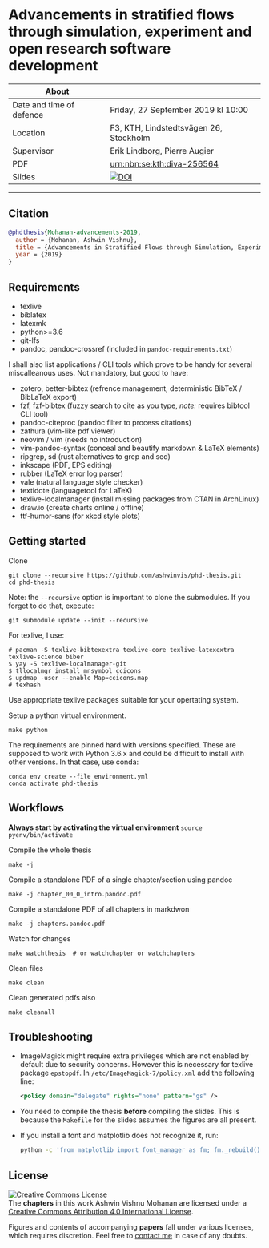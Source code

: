 # Advancements in stratified flows through simulation, experiment and open research software development

| About                    |                                                                                                           |
|--------------------------|-----------------------------------------------------------------------------------------------------------|
| Date and time of defence | Friday, 27 September 2019 kl 10:00                                                                        |
| Location                 | F3, KTH, Lindstedtsvägen 26, Stockholm                                                                    |
| Supervisor               | Erik Lindborg, Pierre Augier                                                                              |
| PDF                      | [urn:nbn:se:kth:diva-256564](http://urn.kb.se/resolve?urn=urn%3Anbn%3Ase%3Akth%3Adiva-256564)             |
| Slides                   | [![DOI](https://zenodo.org/badge/DOI/10.5281/zenodo.4255857.svg)](https://doi.org/10.5281/zenodo.4255857) |
---

## Citation

```bibtex
@phdthesis{Mohanan-advancements-2019,
  author = {Mohanan, Ashwin Vishnu},
  title = {Advancements in Stratified Flows through Simulation, Experiment and Open Research Software Development},
  year = {2019}
}
```

## Requirements

* texlive
* biblatex
* latexmk
* python>=3.6
* git-lfs
* pandoc, pandoc-crossref (included in `pandoc-requirements.txt`)

I shall also list applications / CLI tools which prove to be handy for
several miscalleanous uses. Not mandatory, but good to have:

* zotero, better-bibtex (refrence management, deterministic BibTeX / BibLaTeX export)
* fzf, fzf-bibtex (fuzzy search to cite as you type, *note:* requires bibtool CLI tool)
* pandoc-citeproc (pandoc filter to process citations)
* zathura (vim-like pdf viewer)
* neovim / vim (needs no introduction)
* vim-pandoc-syntax (conceal and beautify markdown & LaTeX elements)
* ripgrep, sd (rust alternatives to grep and sed)
* inkscape (PDF, EPS editing)
* rubber (LaTeX error log parser)
* vale (natural language style checker)
* textidote (languagetool for LaTeX)
* texlive-localmanager (install missing packages from CTAN in ArchLinux)
* draw.io (create charts online / offline)
* ttf-humor-sans (for xkcd style plots)

## Getting started

Clone

    git clone --recursive https://github.com/ashwinvis/phd-thesis.git
    cd phd-thesis

Note: the `--recursive` option is important to clone the submodules. If you
forget to do that, execute:

    git submodule update --init --recursive

For texlive, I use:

    # pacman -S texlive-bibtexextra texlive-core texlive-latexextra texlive-science biber
    $ yay -S texlive-localmanager-git
    $ tllocalmgr install mnsymbol ccicons
    $ updmap -user --enable Map=ccicons.map
    # texhash

Use appropriate texlive packages suitable for your opertating system.

Setup a python virtual environment.

    make python

The requirements are pinned hard with versions specified. These are supposed to
work with Python 3.6.x and could be difficult to install with other versions.
In that case, use conda:

    conda env create --file environment.yml
    conda activate phd-thesis


## Workflows

**Always start by activating the virtual environment** `source pyenv/bin/activate`

Compile the whole thesis

    make -j

Compile a standalone PDF of a single chapter/section using pandoc

    make -j chapter_00_0_intro.pandoc.pdf

Compile a standalone PDF of all chapters in markdwon

    make -j chapters.pandoc.pdf

Watch for changes

    make watchthesis  # or watchchapter or watchchapters

Clean files

    make clean

Clean generated pdfs also

    make cleanall


## Troubleshooting

- ImageMagick might require extra privileges which are not enabled by default
  due to security concerns. However this is necessary for texlive package
  `epstopdf`. In `/etc/ImageMagick-7/policy.xml` add the following line:

  ```xml
  <policy domain="delegate" rights="none" pattern="gs" />
  ```

- You need to compile the thesis **before** compiling the slides. This is
  because the `Makefile` for the slides assumes the figures are all present.

- If you install a font and matplotlib does not recognize it, run:

  ```sh
  python -c 'from matplotlib import font_manager as fm; fm._rebuild()
  ```

## License

<a rel="license" href="http://creativecommons.org/licenses/by/4.0/"><img
alt="Creative Commons License" style="border-width:0"
src="https://i.creativecommons.org/l/by/4.0/88x31.png" /></a><br />
The **chapters** in this work
<span xmlns:cc="http://creativecommons.org/ns#"
property="cc:attributionName">Ashwin Vishnu Mohanan</span> are licensed under a
<a rel="license" href="http://creativecommons.org/licenses/by/4.0/">Creative
Commons Attribution 4.0 International License</a>.

Figures and contents of accompanying **papers** fall under various licenses,
which requires discretion. Feel free to [contact
me](https://ashwinvis.github.io/pages/contact.html) in case of any doubts.
